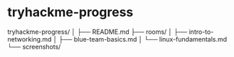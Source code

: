# tryhackme-progress
tryhackme-progress/
│
├── README.md
├── rooms/
│   ├── intro-to-networking.md
│   ├── blue-team-basics.md
│   └── linux-fundamentals.md
└── screenshots/
